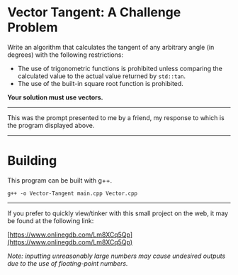# Vector Tangent: A Challenge Problem

Write an algorithm that calculates the tangent of any arbitrary angle (in degrees) with the following restrictions:
- The use of trigonometric functions is prohibited unless comparing the calculated value to the actual value returned by `std::tan`.
- The use of the built-in square root function is prohibited.

**Your solution must use vectors.**
****
This was the prompt presented to me by a friend, my response to which is the program displayed above.
****
# Building
This program can be built with g++.
```
g++ -o Vector-Tangent main.cpp Vector.cpp
```

****
If you prefer to quickly view/tinker with this small project on the web, it may be found at the following link:

[https://www.onlinegdb.com/Lm8XCq5Qp](https://www.onlinegdb.com/Lm8XCq5Qp)

*Note: inputting unreasonably large numbers may cause undesired outputs due to the use of floating-point numbers.*

